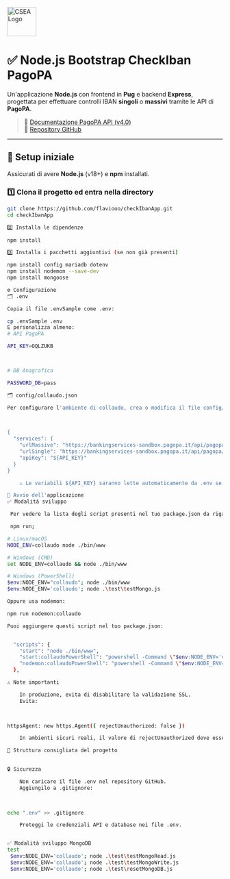 <img src="https://www.csea.it/wp-content/uploads/logo/csea-logo.svg" alt="CSEA Logo" height="68"/>

# ✅ Node.js Bootstrap CheckIban PagoPA

Un'applicazione **Node.js** con frontend in **Pug** e backend **Express**, progettata per effettuare controlli IBAN **singoli** o **massivi** tramite le API di **PagoPA**.

> 🔗 [Documentazione PagoPA API (v4.0)](https://bankingservices.pagopa.it/docs/platform/apis/pagopa-banking-v4.0)  
> 💾 [Repository GitHub](https://github.com/flaviooo/checkIbanApp)

---

## 🚀 Setup iniziale

Assicurati di avere **Node.js** (v18+) e **npm** installati.

### 1️⃣ Clona il progetto ed entra nella directory

```bash
git clone https://github.com/flaviooo/checkIbanApp.git
cd checkIbanApp

2️⃣ Installa le dipendenze
 
npm install

3️⃣ Installa i pacchetti aggiuntivi (se non già presenti)

npm install config mariadb dotenv
npm install nodemon --save-dev
npm install mongoose

⚙️ Configurazione
🗂 .env

Copia il file .envSample come .env:

cp .envSample .env
E personalizza almeno:
# API PagoPA

API_KEY=OQLZUKB



# DB Anagrafica

PASSWORD_DB=pass

🗂 config/collaudo.json

Per configurare l'ambiente di collaudo, crea o modifica il file config/collaudo.json così:

 

{
  "services": {
    "urlMassive": "https://bankingservices-sandbox.pagopa.it/api/pagopa/banking/v4.0/utils/validate-account-holder/bulk",
    "urlSingle": "https://bankingservices-sandbox.pagopa.it/api/pagopa/banking/v4.0/utils/validate-account-holder",
    "apiKey": "${API_KEY}"
  }
}

    ⚠️ Le variabili ${API_KEY} saranno lette automaticamente da .env se usi dotenv.

🧪 Avvio dell'applicazione
✅ Modalità sviluppo

 Per vedere la lista degli script presenti nel tuo package.json da riga di comando, usa:

 npm run;

# Linux/macOS
NODE_ENV=collaudo node ./bin/www

# Windows (CMD)
set NODE_ENV=collaudo && node ./bin/www

# Windows (PowerShell)
$env:NODE_ENV="collaudo"; node ./bin/www
$env:NODE_ENV='collaudo'; node .\test\testMongo.js     

Oppure usa nodemon:

npm run nodemon:collaudo

Puoi aggiungere questi script nel tuo package.json:


  "scripts": {
    "start": "node ./bin/www",
    "start:collaudoPowerShell": "powershell -Command \"$env:NODE_ENV='collaudo'; node ./bin/www\"",
    "nodemon:collaudoPowerShell": "powershell -Command \"$env:NODE_ENV='collaudo'; nodemon ./bin/www\""
  },

⚠️ Note importanti

    In produzione, evita di disabilitare la validazione SSL.
    Evita:

 

httpsAgent: new https.Agent({ rejectUnauthorized: false })

    In ambienti sicuri reali, il valore di rejectUnauthorized deve essere true oppure omesso completamente.

📂 Struttura consigliata del progetto

 
🔒 Sicurezza

    Non caricare il file .env nel repository GitHub.
    Aggiungilo a .gitignore:

 

echo ".env" >> .gitignore

    Proteggi le credenziali API e database nei file .env.


✅ Modalità sviluppo MongoDB
test 
 $env:NODE_ENV='collaudo'; node .\test\testMongoRead.js
 $env:NODE_ENV='collaudo'; node .\test\testMongoWrite.js
 $env:NODE_ENV='collaudo'; node .\test\resetMongoDB.js  
 

